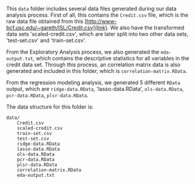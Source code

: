 This `data` folder includes several data files generated during our data analysis process. First of all, this contains the `Credit.csv` file, which is the raw data file obtained from this [http://www-bcf.usc.edu/~gareth/ISL/Credit.csv](link). We also have the transformed data sets 'scaled-credit.csv', which are later split into two other data sets, 'test-set.csv' and 'train-set.csv'.

From the Exploratory Analysis process, we also generated the `eda-output.txt`, which contains the descriptive statistics for all variables in the credit data set. Through this process, an correlation matrix data is also generated and included in this folder, which is `correlation-matrix.RData`.

From the regression modeling analysis, we generated 5 different `RData` output, which are `ridge-data.RData`, 'lasso-data.RData', `ols-data.RData`, `pcr-data.RData`, `plsr-data.RData`.

The data structure for this folder is:

```
data/
	Credit.csv
	scaled-credit.csv
	train-set.csv
	test-set.csv
	ridge-data.RData
	lasso-data.RData
	ols-data.RData
	pcr-data.RData
	plsr-data.RData
	correlation-matrix.RData
	eda-output.txt